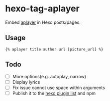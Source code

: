 # hexo-tag-aplayer

Embed [aplayer](https://github.com/DIYgod/APlayer) in Hexo posts/pages.

## Usage

	{% aplayer title author url [picture_url] %}

## Todo

- [ ] More options(e.g. autoplay, narrow)
- [ ] Display lyrics
- [ ] Fix issue cannot use space within arguments
- [ ] Publish it to the [hexo plugin list](https://hexo.io/plugins) and npm
